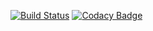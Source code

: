 [![Build Status](https://travis-ci.org/RoccoDev/HiveAPIKt.svg?branch=master)](https://travis-ci.org/RoccoDev/HiveAPIKt)
[![Codacy Badge](https://api.codacy.com/project/badge/Grade/681b24a27f8349eb8a41c5e92b4cd3d2)](https://www.codacy.com/app/RoccoDev/HiveAPIKt?utm_source=github.com&amp;utm_medium=referral&amp;utm_content=RoccoDev/HiveAPIKt&amp;utm_campaign=Badge_Grade)